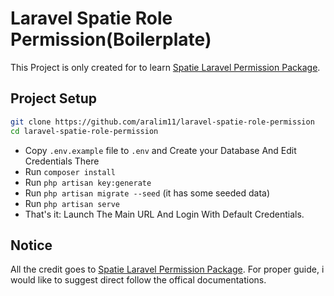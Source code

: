 # Laravel Spatie Role Permission(Boilerplate)

This Project is only created for to learn <a href="https://github.com/spatie/laravel-permission">Spatie Laravel Permission Package</a>.

## Project Setup
```sh
git clone https://github.com/aralim11/laravel-spatie-role-permission
cd laravel-spatie-role-permission
```
- Copy `.env.example` file to `.env` and Create your Database And Edit Credentials There
- Run `composer install`
- Run `php artisan key:generate`
- Run `php artisan migrate --seed` (it has some seeded data)
- Run `php artisan serve`
- That's it: Launch The Main URL And Login With Default Credentials. 

## Notice
All the credit goes to <a href="https://github.com/spatie/laravel-permission">Spatie Laravel Permission Package</a>. For proper guide, i would like to suggest direct follow the offical documentations.